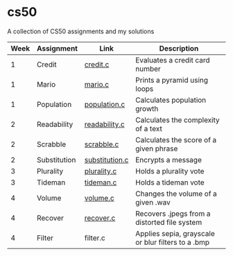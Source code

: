 # cs50
A collection of CS50 assignments and my solutions

| Week          | Assignment    | Link                                                                       | Description                                         |
| ------------- |---------------| ---------------------------------------------------------------------------|-----------------------------------------------------|
| 1             | Credit        | [credit.c](https://github.com/seidbar/cs50/blob/main/credit.c)             | Evaluates a credit card number                      | 
| 1             | Mario         | [mario.c](https://github.com/seidbar/cs50/blob/main/mario.c)               | Prints a pyramid using loops                        |
| 1             | Population    | [population.c](https://github.com/seidbar/cs50/blob/main/population.c)     | Calculates population growth                        |
| 2             | Readability   | [readability.c](https://github.com/seidbar/cs50/blob/main/readability.c)   | Calculates the complexity of a text                 |
| 2             | Scrabble      | [scrabble.c](https://github.com/seidbar/cs50/blob/main/scrabble.c)         | Calculates the score of a given phrase              |
| 2             | Substitution  | [substitution.c](https://github.com/seidbar/cs50/blob/main/substitution.c) | Encrypts a message                                  |
| 3             | Plurality     | [plurality.c](https://github.com/seidbar/cs50/blob/main/plurality.c)       | Holds a plurality vote                              |
| 3             | Tideman       | [tideman.c](https://github.com/seidbar/cs50/blob/main/tideman.c)           | Holds a tideman vote                                |
| 4             | Volume        | [volume.c](https://github.com/seidbar/cs50/blob/main/volume.c)             | Changes the volume of a given .wav                  |
| 4             | Recover       | [recover.c](https://github.com/seidbar/cs50/blob/main/recover.c)           | Recovers .jpegs from a distorted file system        |
| 4             | Filter        | filter.c                                                                   | Applies sepia, grayscale or blur filters to a .bmp  |
